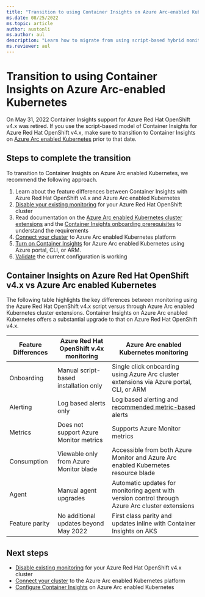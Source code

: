```yaml
---
title: "Transition to using Container Insights on Azure Arc-enabled Kubernetes clusters"
ms.date: 08/25/2022
ms.topic: article
author: austonli
ms.author: aul
description: "Learn how to migrate from using script-based hybrid monitoring solutions to Container Insights on Azure Arc-enabled Kubernetes clusters"
ms.reviewer: aul
---
```


# Transition to using Container Insights on Azure Arc-enabled Kubernetes

On May 31, 2022 Container Insights support for Azure Red Hat OpenShift v4.x was retired. If you use the script-based model of Container Insights for Azure Red Hat OpenShift v4.x, make sure to transition to Container Insights on [Azure Arc enabled Kubernetes](./container-insights-enable-arc-enabled-clusters.md) prior to that date.

## Steps to complete the transition

To transition to Container Insights on Azure Arc enabled Kubernetes, we recommend the following approach.

1. Learn about the feature differences between Container Insights with Azure Red Hat OpenShift v4.x and Azure Arc enabled Kubernetes
2. [Disable your existing monitoring](./container-insights-optout-openshift-v4.md) for your Azure Red Hat OpenShift cluster
3. Read documentation on the [Azure Arc enabled Kubernetes cluster extensions](../../azure-arc/kubernetes/extensions.md) and the [Container Insights onboarding prerequisites](./container-insights-enable-arc-enabled-clusters.md#prerequisites) to understand the requirements
4. [Connect your cluster](../../azure-arc/kubernetes/quickstart-connect-cluster.md) to Azure Arc enabled Kubernetes platform
5. [Turn on Container Insights](./container-insights-enable-arc-enabled-clusters.md) for Azure Arc enabled Kubernetes using Azure portal, CLI, or ARM.
6. [Validate](./container-insights-enable-arc-enabled-clusters.md#verify-extension-installation-status) the current configuration is working

## Container Insights on Azure Red Hat OpenShift v4.x vs Azure Arc enabled Kubernetes

The following table highlights the key differences between monitoring using the Azure Red Hat OpenShift v4.x script versus through Azure Arc enabled Kubernetes cluster extensions. Container Insights on Azure Arc enabled Kubernetes offers a substantial upgrade to that on Azure Red Hat OpenShift v4.x.

| Feature Differences  | Azure Red Hat OpenShift v.4x monitoring | Azure Arc enabled Kubernetes monitoring |
| ------------------- | ----------------- | ------------------- |
| Onboarding | Manual script-based installation only | Single click onboarding using Azure Arc cluster extensions via Azure portal, CLI, or ARM |
| Alerting | Log based alerts only | Log based alerting and [recommended metric-based](./container-insights-metric-alerts.md) alerts |
| Metrics | Does not support Azure Monitor metrics | Supports Azure Monitor metrics |
| Consumption | Viewable only from Azure Monitor blade | Accessible from both Azure Monitor and Azure Arc enabled Kubernetes resource blade |
| Agent | Manual agent upgrades | Automatic updates for monitoring agent with version control through Azure Arc cluster extensions |
| Feature parity | No additional updates beyond May 2022 | First class parity and updates inline with Container Insights on AKS |

## Next steps

- [Disable existing monitoring](./container-insights-optout-openshift-v4.md) for your Azure Red Hat OpenShift v4.x cluster 
- [Connect your cluster](../../azure-arc/kubernetes/quickstart-connect-cluster.md)  to the Azure Arc enabled Kubernetes platform
- [Configure Container Insights](./container-insights-enable-arc-enabled-clusters.md) on Azure Arc enabled Kubernetes
